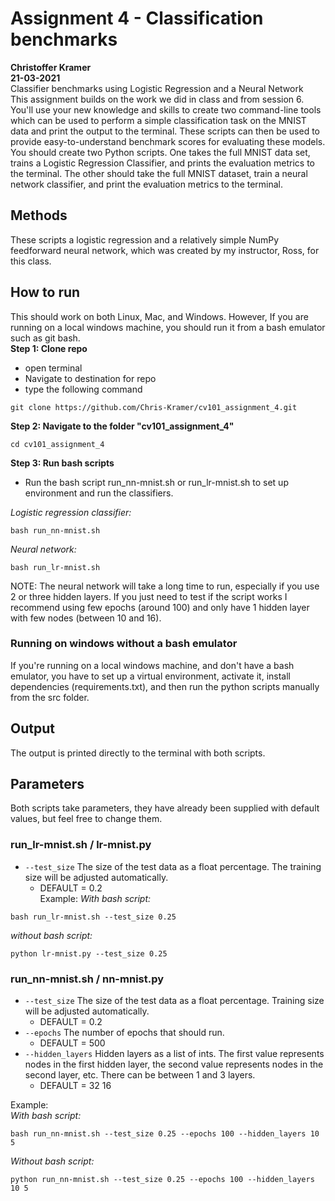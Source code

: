 # Assignment 4 - Classification benchmarks
**Christoffer Kramer**  
**21-03-2021**  
Classifier benchmarks using Logistic Regression and a Neural Network  
This assignment builds on the work we did in class and from session 6.  
You'll use your new knowledge and skills to create two command-line tools which can be used to perform a simple classification task on the MNIST data and print the output to the terminal. These scripts can then be used to provide easy-to-understand benchmark scores for evaluating these models.  
You should create two Python scripts. One takes the full MNIST data set, trains a Logistic Regression Classifier, and prints the evaluation metrics to the terminal. The other should take the full MNIST dataset, train a neural network classifier, and print the evaluation metrics to the terminal.  

## Methods  
These scripts a logistic regression and a relatively simple NumPy feedforward neural network, which was created by my instructor, Ross, for this class.  

## How to run  
This should work on both Linux, Mac, and Windows. However, If you are running on a local windows machine, you should run it from a bash emulator such as git bash.  
**Step 1: Clone repo**  
- open terminal  
- Navigate to destination for repo  
- type the following command  
```console
git clone https://github.com/Chris-Kramer/cv101_assignment_4.git
```  
**Step 2: Navigate to the folder "cv101_assignment_4"**  
```console
cd cv101_assignment_4
```  
**Step 3: Run bash scripts**  
- Run the bash script run_nn-mnist.sh or run_lr-mnist.sh to set up environment and run the classifiers.  

_Logistic regression classifier:_  
```console
bash run_nn-mnist.sh
```    
_Neural network:_  
```console
bash run_lr-mnist.sh
```
NOTE: The neural network will take a long time to run, especially if you use 2 or three hidden layers. If you just need to test if the script works I recommend using few epochs (around 100) and only have 1 hidden layer with few nodes (between 10 and 16).  

### Running on windows without a bash emulator  
If you're running on a local windows machine, and don't have a bash emulator, you have to set up a virtual environment, activate it, install dependencies (requirements.txt), and then run the python scripts manually from the src folder.  

## Output
The output is printed directly to the terminal with both scripts.  

## Parameters
Both scripts take parameters, they have already been supplied with default values, but feel free to change them.  

### run_lr-mnist.sh / lr-mnist.py
- `--test_size` The size of the test data as a float percentage. The training size will be adjusted automatically.  
    - DEFAULT = 0.2  
Example:
_With bash script:_  
```console
bash run_lr-mnist.sh --test_size 0.25
```  
_without bash script:_  
```console
python lr-mnist.py --test_size 0.25
```  
### run_nn-mnist.sh / nn-mnist.py
- `--test_size` The size of the test data as a float percentage. Training size will be adjusted automatically.  
    - DEFAULT = 0.2  
- `--epochs` The number of epochs that should run.  
    - DEFAULT = 500  
- `--hidden_layers` Hidden layers as a list of ints. The first value represents nodes in the first hidden layer, the second value represents nodes in the second layer, etc. There can be between 1 and 3 layers.  
    - DEFAULT = 32 16  
    
Example:  
_With bash script:_  
```console
bash run_nn-mnist.sh --test_size 0.25 --epochs 100 --hidden_layers 10 5
```
_Without bash script:_  
```console
python run_nn-mnist.sh --test_size 0.25 --epochs 100 --hidden_layers 10 5
```